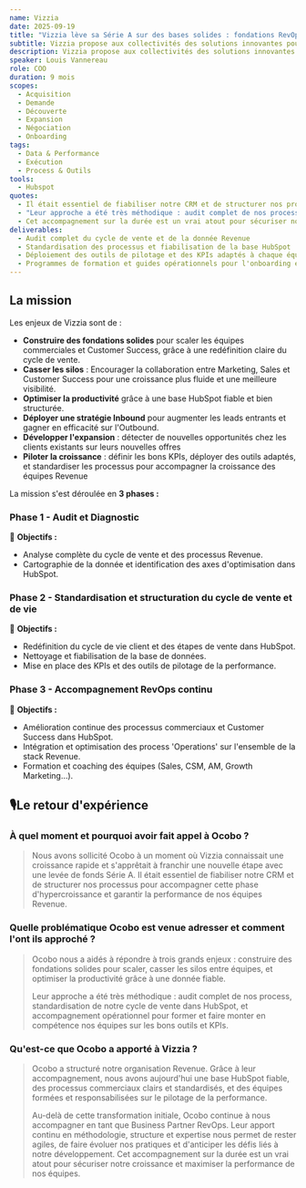 ```yaml
---
name: Vizzia
date: 2025-09-19
title: "Vizzia lève sa Série A sur des bases solides : fondations RevOps pour une hypercroissance maîtrisée"
subtitle: Vizzia propose aux collectivités des solutions innovantes pour lutter contre les dépôts sauvages et renforcer la sécurité urbaine.
description: Vizzia propose aux collectivités des solutions innovantes pour lutter contre les dépôts sauvages et renforcer la sécurité urbaine. Elle offre des capteurs de détection de dépôts sauvages, de la vidéoprotection 4G/5G mobile, ainsi qu'un accompagnement juridique dédié, permettant ainsi aux villes de réduire les incivilités et d'améliorer la propreté et la sûreté de leurs espaces publics. Plus de 150 collectivités font déjà confiance à Vizzia.
speaker: Louis Vannereau
role: COO
duration: 9 mois
scopes:
  - Acquisition
  - Demande
  - Découverte
  - Expansion
  - Négociation
  - Onboarding
tags:
  - Data & Performance
  - Exécution
  - Process & Outils
tools:
  - Hubspot
quotes:
  - Il était essentiel de fiabiliser notre CRM et de structurer nos processus pour accompagner cette phase d'hypercroissance et garantir la performance de nos équipes Revenue.
  - "Leur approche a été très méthodique : audit complet de nos process, standardisation de notre cycle de vente dans HubSpot, et accompagnement opérationnel pour former et faire monter en compétence nos équipes sur les bons outils et KPIs."
  - Cet accompagnement sur la durée est un vrai atout pour sécuriser notre croissance et maximiser la performance de nos équipes.
deliverables:
  - Audit complet du cycle de vente et de la donnée Revenue
  - Standardisation des processus et fiabilisation de la base HubSpot
  - Déploiement des outils de pilotage et des KPIs adaptés à chaque équipe
  - Programmes de formation et guides opérationnels pour l'onboarding et la montée en compétences
---
```


## La mission

Les enjeux de Vizzia sont de :

- **Construire des fondations solides** pour scaler les équipes commerciales et Customer Success, grâce à une redéfinition claire du cycle de vente.
- **Casser les silos** : Encourager la collaboration entre Marketing, Sales et Customer Success pour une croissance plus fluide et une meilleure visibilité.
- **Optimiser la productivité** grâce à une base HubSpot fiable et bien structurée.
- **Déployer une stratégie Inbound** pour augmenter les leads entrants et gagner en efficacité sur l'Outbound.
- **Développer l'expansion** : détecter de nouvelles opportunités chez les clients existants sur leurs nouvelles offres
- **Piloter la croissance** : définir les bons KPIs, déployer des outils adaptés, et standardiser les processus pour accompagner la croissance des équipes Revenue

La mission s'est déroulée en **3 phases :**

### Phase 1 - Audit et Diagnostic

🎯 **Objectifs :**

- Analyse complète du cycle de vente et des processus Revenue.
- Cartographie de la donnée et identification des axes d'optimisation dans HubSpot.

### Phase 2 - Standardisation et structuration du cycle de vente et de vie

🎯 **Objectifs :**

- Redéfinition du cycle de vie client et des étapes de vente dans HubSpot.
- Nettoyage et fiabilisation de la base de données.
- Mise en place des KPIs et des outils de pilotage de la performance.

### Phase 3 - Accompagnement RevOps continu

🎯 **Objectifs :**

- Amélioration continue des processus commerciaux et Customer Success dans HubSpot.
- Intégration et optimisation des process 'Operations' sur l'ensemble de la stack Revenue.
- Formation et coaching des équipes (Sales, CSM, AM, Growth Marketing…).

## 🎙️Le retour d'expérience

### À quel moment et pourquoi avoir fait appel à Ocobo ?

> Nous avons sollicité Ocobo à un moment où Vizzia connaissait une croissance rapide et s'apprêtait à franchir une nouvelle étape avec une levée de fonds Série A. Il était essentiel de fiabiliser notre CRM et de structurer nos processus pour accompagner cette phase d'hypercroissance et garantir la performance de nos équipes Revenue.
>

### Quelle problématique Ocobo est venue adresser et comment l'ont ils approché ?

> Ocobo nous a aidés à répondre à trois grands enjeux : construire des fondations solides pour scaler, casser les silos entre équipes, et optimiser la productivité grâce à une donnée fiable.
>
> Leur approche a été très méthodique : audit complet de nos process, standardisation de notre cycle de vente dans HubSpot, et accompagnement opérationnel pour former et faire monter en compétence nos équipes sur les bons outils et KPIs.
>

### Qu'est-ce que Ocobo a apporté à Vizzia ?

> Ocobo a structuré notre organisation Revenue. Grâce à leur accompagnement, nous avons aujourd'hui une base HubSpot fiable, des processus commerciaux clairs et standardisés, et des équipes formées et responsabilisées sur le pilotage de la performance.
>
>
> Au-delà de cette transformation initiale, Ocobo continue à nous accompagner en tant que Business Partner RevOps. Leur apport continu en méthodologie, structure et expertise nous permet de rester agiles, de faire évoluer nos pratiques et d'anticiper les défis liés à notre développement. Cet accompagnement sur la durée est un vrai atout pour sécuriser notre croissance et maximiser la performance de nos équipes.
>